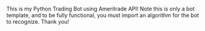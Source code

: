 This is my Python Trading Bot using Ameritrade API! 
Note this is only a bot template, and to be fully functional, you must import an algorithm for the bot to recognize.
Thank you!
